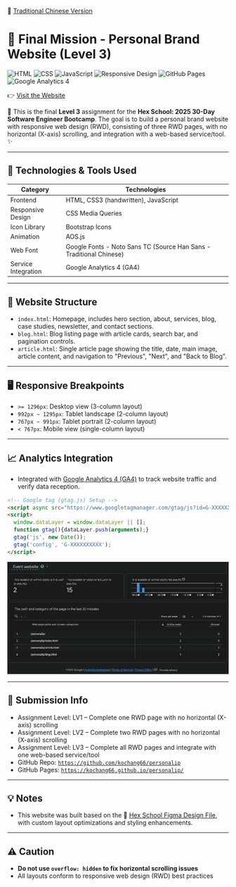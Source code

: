 🔄 [Traditional Chinese Version](./README.md)

# 🎯 Final Mission - Personal Brand Website (Level 3)

![HTML](https://img.shields.io/badge/HTML5-E34F26?style=for-the-badge&logo=html5&logoColor=white)
![CSS](https://img.shields.io/badge/CSS3-1572B6?style=for-the-badge&logo=css3&logoColor=white)
![JavaScript](https://img.shields.io/badge/JavaScript-F7DF1E?style=for-the-badge&logo=javascript&logoColor=black)
![Responsive Design](https://img.shields.io/badge/Responsive-Design-blue?style=for-the-badge)
![GitHub Pages](https://img.shields.io/badge/Deployed-GitHub_Pages-green?style=for-the-badge&logo=github)
![Google Analytics 4](https://img.shields.io/badge/Google-Analytics_4-ff6f00?style=for-the-badge&logo=googleanalytics&logoColor=white)

👉 [Visit the Website](https://kochang66.github.io/personalip/)

🎈 This is the final **Level 3** assignment for the **Hex School: 2025 30-Day Software Engineer Bootcamp**. The goal is to build a personal brand website with responsive web design (RWD), consisting of three RWD pages, with no horizontal (X-axis) scrolling, and integration with a web-based service/tool. ✨

---

## 🔧 Technologies & Tools Used

| Category | Technologies |
|----------|--------------|
| Frontend | HTML, CSS3 (handwritten), JavaScript |
| Responsive Design | CSS Media Queries |
| Icon Library | Bootstrap Icons |
| Animation | AOS.js |
| Web Font | Google Fonts - Noto Sans TC (Source Han Sans - Traditional Chinese) |
| Service Integration | Google Analytics 4 (GA4) |

---

## 🧱 Website Structure

- `index.html`: Homepage, includes hero section, about, services, blog, case studies, newsletter, and contact sections.
- `blog.html`: Blog listing page with article cards, search bar, and pagination controls.
- `article.html`: Single article page showing the title, date, main image, article content, and navigation to "Previous", "Next", and "Back to Blog".

---

## 🖥️ Responsive Breakpoints

- `>= 1296px`: Desktop view (3-column layout)
- `992px ~ 1295px`: Tablet landscape (2-column layout)
- `767px ~ 991px`: Tablet portrait (2-column layout)
- `< 767px`: Mobile view (single-column layout)

---

## 📈 Analytics Integration

- Integrated with [Google Analytics 4 (GA4)](https://analytics.google.com/) to track website traffic and verify data reception.

```html
<!-- Google tag (gtag.js) Setup -->
<script async src="https://www.googletagmanager.com/gtag/js?id=G-XXXXXXXXXX"></script>
<script>
  window.dataLayer = window.dataLayer || [];
  function gtag(){dataLayer.push(arguments);}
  gtag('js', new Date());
  gtag('config', 'G-XXXXXXXXXX');
</script>
```

![GA4 Traffic Report](./images/social/ga4-eng.png)

---

## 📝 Submission Info

- Assignment Level: LV1 – Complete one RWD page with no horizontal (X-axis) scrolling
- Assignment Level: LV2 – Complete two RWD pages with no horizontal (X-axis) scrolling
- Assignment Level: LV3 – Complete all RWD pages and integrate with one web-based service/tool
- GitHub Repo: [`https://github.com/kochang66/personalip`](https://github.com/kochang66/personalip)
- GitHub Pages: [`https://kochang66.github.io/personalip/`](https://kochang66.github.io/personalip/)

---

## 💡 Notes

- This website was built based on the 🎨 [Hex School Figma Design File](https://www.figma.com/design/bBHUp0TeM0yjAlkjtyxQJI/2025ver.-%E9%AB%94%E9%A9%97%E7%87%9F%E5%AD%B8%E7%94%9F%E8%A8%AD%E8%A8%88%E7%A8%BF?node-id=236-1109), with custom layout optimizations and styling enhancements.

---

## ⚠️ Caution

- **Do not use `overflow: hidden` to fix horizontal scrolling issues**
- All layouts conform to responsive web design (RWD) best practices
